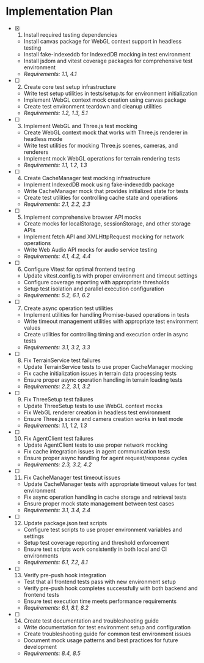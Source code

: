 # Implementation Plan

- [x] 1. Install required testing dependencies
  - Install canvas package for WebGL context support in headless testing
  - Install fake-indexeddb for IndexedDB mocking in test environment
  - Install jsdom and vitest coverage packages for comprehensive test environment
  - _Requirements: 1.1, 4.1_

- [ ] 2. Create core test setup infrastructure
  - Write test setup utilities in tests/setup.ts for environment initialization
  - Implement WebGL context mock creation using canvas package
  - Create test environment teardown and cleanup utilities
  - _Requirements: 1.2, 1.3, 5.1_

- [ ] 3. Implement WebGL and Three.js test mocking
  - Create WebGL context mock that works with Three.js renderer in headless mode
  - Write test utilities for mocking Three.js scenes, cameras, and renderers
  - Implement mock WebGL operations for terrain rendering tests
  - _Requirements: 1.1, 1.2, 1.3_

- [ ] 4. Create CacheManager test mocking infrastructure
  - Implement IndexedDB mock using fake-indexeddb package
  - Write CacheManager mock that provides initialized state for tests
  - Create test utilities for controlling cache state and operations
  - _Requirements: 2.1, 2.2, 2.3_

- [ ] 5. Implement comprehensive browser API mocks
  - Create mocks for localStorage, sessionStorage, and other storage APIs
  - Implement fetch API and XMLHttpRequest mocking for network operations
  - Write Web Audio API mocks for audio service testing
  - _Requirements: 4.1, 4.2, 4.4_

- [ ] 6. Configure Vitest for optimal frontend testing
  - Update vitest.config.ts with proper environment and timeout settings
  - Configure coverage reporting with appropriate thresholds
  - Setup test isolation and parallel execution configuration
  - _Requirements: 5.2, 6.1, 6.2_

- [ ] 7. Create async operation test utilities
  - Implement utilities for handling Promise-based operations in tests
  - Write timeout management utilities with appropriate test environment values
  - Create utilities for controlling timing and execution order in async tests
  - _Requirements: 3.1, 3.2, 3.3_

- [ ] 8. Fix TerrainService test failures
  - Update TerrainService tests to use proper CacheManager mocking
  - Fix cache initialization issues in terrain data processing tests
  - Ensure proper async operation handling in terrain loading tests
  - _Requirements: 2.2, 3.1, 3.2_

- [ ] 9. Fix ThreeSetup test failures
  - Update ThreeSetup tests to use WebGL context mocks
  - Fix WebGL renderer creation in headless test environment
  - Ensure Three.js scene and camera creation works in test mode
  - _Requirements: 1.1, 1.2, 1.3_

- [ ] 10. Fix AgentClient test failures
  - Update AgentClient tests to use proper network mocking
  - Fix cache integration issues in agent communication tests
  - Ensure proper async handling for agent request/response cycles
  - _Requirements: 2.3, 3.2, 4.2_

- [ ] 11. Fix CacheManager test timeout issues
  - Update CacheManager tests with appropriate timeout values for test environment
  - Fix async operation handling in cache storage and retrieval tests
  - Ensure proper mock state management between test cases
  - _Requirements: 3.1, 3.4, 2.4_

- [ ] 12. Update package.json test scripts
  - Configure test scripts to use proper environment variables and settings
  - Setup test coverage reporting and threshold enforcement
  - Ensure test scripts work consistently in both local and CI environments
  - _Requirements: 6.1, 7.2, 8.1_

- [ ] 13. Verify pre-push hook integration
  - Test that all frontend tests pass with new environment setup
  - Verify pre-push hook completes successfully with both backend and frontend tests
  - Ensure test execution time meets performance requirements
  - _Requirements: 6.1, 8.1, 8.2_

- [ ] 14. Create test documentation and troubleshooting guide
  - Write documentation for test environment setup and configuration
  - Create troubleshooting guide for common test environment issues
  - Document mock usage patterns and best practices for future development
  - _Requirements: 8.4, 8.5_